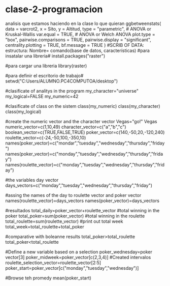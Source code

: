 # clase-2-programacion
analisis que estamos haciendo en la clase
lo que quieran
ggbetweenstats(
  data = varcrot2,
  x = Sito,
  y = Altitud,
  type = "parametric", # ANOVA or Kruskal-Wallis
  var.equal = TRUE, # ANOVA or Welch ANOVA
  plot.type = "box",
  pairwise.comparisons = TRUE,
  pairwise.display = "significant",
  centrality.plotting = TRUE,
  bf.message = TRUE
)
#SCRIB OF DATA:
estructura: Nombre= comando(base de datos, características)</h2>
#para insatalar una libreria#
install.packages("raster")

#para cargar una libreria
library(raster)

#para definir el escritorio de trabajo#
setwd("C:Users/ALUMNO.PC4COMPUTOA/desktop")

#clasificate of analitys in the program
my_character="universe"
my_logical=FALSE
my_numeric=42

#clasificate of class on the sistem 
class(my_numeric)
class(my_character)
class(my_logical)

#create the numeric vector and the character vector
Vegas="go!"
Vegas
numeric_vector=c(1,10,49)
character_vector=c("a","b","c")
boolean_vector=c(TRUE,FALSE,TRUE)
poker_vector=c(140,-50,20,-120,240)
roulette_vector=c(-24,-50,100,-350,10)
names(poker_vector)=c("mondar","tuesday","wednesday","thursday","friday")
names(poker_vector)=c("monday","tuesday","wednesday","thursday","friday")
names(roulette_vector)=c("monday","tuesday","wednesday","thursday","friday")

#the variables day vector
days_vectors=c("monday","tuesday","wednesday","thursday","friday")

#assing the names of the day to roulette vector and poker vector
names(roulette_vector)=days_vectors
names(poker_vector)=days_vectors

#resultados
total_daily=poker_vector+roulette_vector
#total winning  in the poker
total_poker=sum(poker_vector)
#total winning  in the roulette
total_roulette=sum(roulette_vector)
#print out total week
total_week=total_roulette+total_poker

#comparative with boleanne results
total_poker>total_roulette
total_poker<total_roulette

#Define a new variable based on a selection
poker_wednesday=poker vector[3]
poker_midweek=poker_vector[c(2,3,4)]
#Created intervalos
roulette_selection_vector=roulette_vector[2:5]
 poker_start=poker_vector[c("monday","tuesday","wednesday")]

#Browse teh promedy
mean(poker_start)
